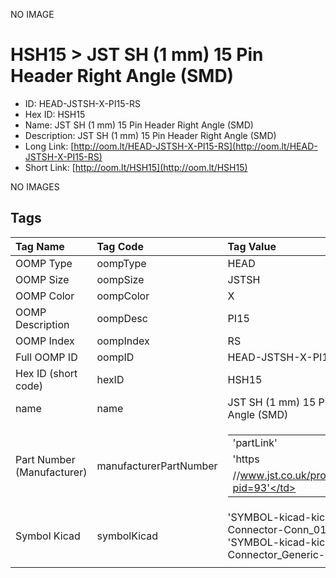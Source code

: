 


  
NO IMAGE  
# HSH15 > JST SH (1 mm) 15 Pin Header Right Angle (SMD)

- ID: HEAD-JSTSH-X-PI15-RS
- Hex ID: HSH15
- Name: JST SH (1 mm) 15 Pin Header Right Angle (SMD)
- Description: JST SH (1 mm) 15 Pin Header Right Angle (SMD)
- Long Link: [http://oom.lt/HEAD-JSTSH-X-PI15-RS](http://oom.lt/HEAD-JSTSH-X-PI15-RS)
- Short Link: [http://oom.lt/HSH15](http://oom.lt/HSH15)
  
NO IMAGES  
## Tags
  

|Tag Name|Tag Code|Tag Value|
| :--- | :--- | :--- |
|OOMP Type|oompType|HEAD|
|OOMP Size|oompSize|JSTSH|
|OOMP Color|oompColor|X|
|OOMP Description|oompDesc|PI15|
|OOMP Index|oompIndex|RS|
|Full OOMP ID|oompID|HEAD-JSTSH-X-PI15-RS|
|Hex ID (short code)|hexID|HSH15|
|name|name|JST SH (1 mm) 15 Pin Header Right Angle (SMD)|
|Part Number (Manufacturer)|manufacturerPartNumber|<table><tr><td>'partLink'</td></tr><tr><td> 'https</td></tr><tr><td>//www.jst.co.uk/productSeries.php?pid=93'</td></tr></table>|
|Symbol Kicad|symbolKicad|'SYMBOL-kicad-kicad-symbols-Connector-Conn_01x15_Male', 'SYMBOL-kicad-kicad-symbols-Connector_Generic-Conn_01x15'|
||||
